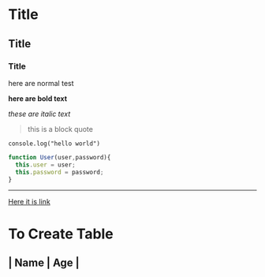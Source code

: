 # Title
## Title
### Title

here are normal test 


**here are bold text**


*these are italic text*


> this is a block quote


`console.log("hello world")`


```javascript
function User(user,password){
  this.user = user;
  this.password = password;
}
```

---


[Here it is link](https://google.com)

# To Create Table
| Name | Age |
---
